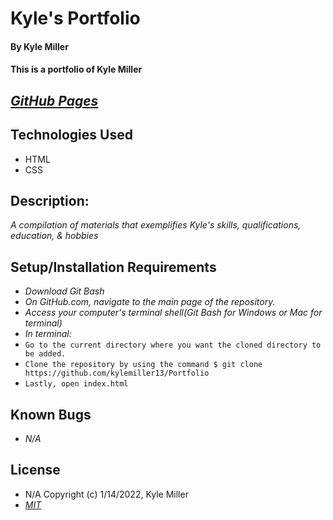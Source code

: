 # Kyle's Portfolio

#### By Kyle Miller

#### This is a portfolio of Kyle Miller

## _[GitHub Pages](kylemiller13.github.io/Portfolio/)_

## Technologies Used

- HTML
- CSS

## Description:

_A compilation of materials that exemplifies Kyle's skills, qualifications, education, & hobbies_

## Setup/Installation Requirements

- _Download Git Bash_
- _On GitHub.com, navigate to the main page of the repository._
- _Access your computer's terminal shell(Git Bash for Windows or Mac for terminal)_
- _In terminal:_
- `Go to the current directory where you want the cloned directory to be added.`
- `Clone the repository by using the command $ git clone https://github.com/kylemiller13/Portfolio`
- `Lastly, open index.html`

## Known Bugs

- _N/A_

## License

- N/A Copyright (c) 1/14/2022, Kyle Miller
- _[MIT](https://opensource.org/licenses/MIT)_
